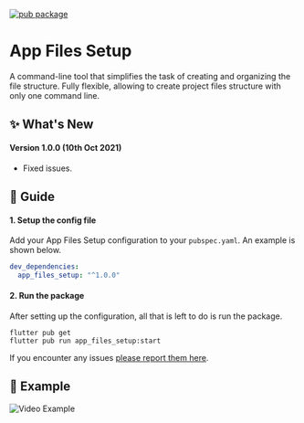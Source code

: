 
[![pub package](https://img.shields.io/badge/Pub-v1.0.0-orange)](https://pub.dev/packages/app_files_setup)
# App Files Setup

A command-line tool that simplifies the task of creating and organizing the file structure. Fully flexible, allowing to create project files structure with only one command line.


## :sparkles: What's New

#### Version 1.0.0 (10th Oct 2021)

- Fixed issues.



## :book: Guide

#### 1. Setup the config file

Add your App Files Setup configuration to your `pubspec.yaml`.
An example is shown below.  
```yaml
dev_dependencies:
  app_files_setup: "^1.0.0"
```

#### 2. Run the package

After setting up the configuration, all that is left to do is run the package.


```
flutter pub get
flutter pub run app_files_setup:start
```


If you encounter any issues [please report them here](https://github.com/MujmillahammedDafedar/app_files_setup/issues).


## :eyes: Example

![Video Example](https://i.imgur.com/ut7DDKd.png)